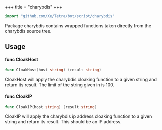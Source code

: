 +++
title = "charybdis"
+++

```go
import "github.com/Xe/Tetra/bot/script/charybdis"
```

Package charybdis contains wrapped functions taken directly from the charybdis
source tree.

## Usage

#### func  CloakHost

```go
func CloakHost(host string) (result string)
```
CloakHost will apply the charybdis cloaking function to a given string and
return its result. The limit of the string given in is 100.

#### func  CloakIP

```go
func CloakIP(host string) (result string)
```
CloakIP will apply the charybdis ip address cloaking function to a given string
and return its result. This should be an IP address.
